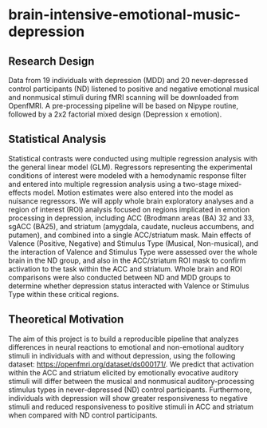 # brain-intensive-emotional-music-depression

## Research Design
Data from 19 individuals with depression (MDD) and 20 never-depressed control participants (ND) listened to positive and negative emotional musical and nonmusical stimuli during fMRI scanning will be downloaded from OpenfMRI. A pre-processing pipeline will be based on Nipype routine, followed by a 2x2 factorial mixed design (Depression x emotion).

## Statistical Analysis
Statistical contrasts were conducted using multiple regression analysis with the general linear model (GLM). Regressors representing the experimental conditions of interest were modeled with a hemodynamic response filter and entered into multiple regression analysis using a two-stage mixed-effects model. Motion estimates were also entered into the model as nuisance regressors. We will apply whole brain exploratory analyses and a region of interest (ROI) analysis focused on regions implicated in emotion processing in depression, including ACC (Brodmann areas (BA) 32 and 33, sgACC (BA25), and striatum (amygdala, caudate, nucleus accumbens, and putamen), and combined into a single ACC/striatum mask. Main effects of Valence (Positive, Negative) and Stimulus Type (Musical, Non-musical), and the interaction of Valence and Stimulus Type were assessed over the whole brain in the ND group, and also in the ACC/striatum ROI mask to confirm activation to the task within the ACC and striatum. Whole brain and ROI comparisons were also conducted between ND and MDD groups to determine whether depression status interacted with Valence or Stimulus Type within these critical regions.


## Theoretical Motivation
The aim of this project is to build a reproducible pipeline that analyzes differences in neural reactions to emotional and non-emotional auditory stimuli in individuals with and without depression, using the following dataset: https://openfmri.org/dataset/ds000171/. We predict that activation within the ACC and striatum elicited by emotionally evocative auditory stimuli will differ between the musical and nonmusical auditory-processing stimulus types in never-depressed (ND) control participants. Furthermore, individuals with depression will show greater responsiveness to negative stimuli and reduced responsiveness to positive stimuli in ACC and striatum when compared with ND control participants.
